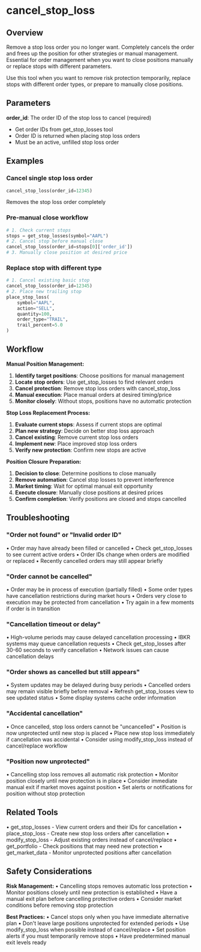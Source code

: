 # cancel_stop_loss

## Overview
Remove a stop loss order you no longer want. Completely cancels the order and frees up
the position for other strategies or manual management. Essential for order management
when you want to close positions manually or replace stops with different parameters.

Use this tool when you want to remove risk protection temporarily, replace stops with
different order types, or prepare to manually close positions.

## Parameters

**order_id**: The order ID of the stop loss to cancel (required)
- Get order IDs from get_stop_losses tool
- Order ID is returned when placing stop loss orders
- Must be an active, unfilled stop loss order

## Examples

### Cancel single stop loss order
```python
cancel_stop_loss(order_id=12345)
```
Removes the stop loss order completely

### Pre-manual close workflow
```python
# 1. Check current stops
stops = get_stop_losses(symbol="AAPL")
# 2. Cancel stop before manual close
cancel_stop_loss(order_id=stops[0]['order_id'])
# 3. Manually close position at desired price
```

### Replace stop with different type
```python
# 1. Cancel existing basic stop
cancel_stop_loss(order_id=12345)
# 2. Place new trailing stop
place_stop_loss(
    symbol="AAPL",
    action="SELL",
    quantity=100,
    order_type="TRAIL",
    trail_percent=5.0
)
```

## Workflow

**Manual Position Management:**

1. **Identify target positions**: Choose positions for manual management
2. **Locate stop orders**: Use get_stop_losses to find relevant orders
3. **Cancel protection**: Remove stop loss orders with cancel_stop_loss
4. **Manual execution**: Place manual orders at desired timing/price
5. **Monitor closely**: Without stops, positions have no automatic protection

**Stop Loss Replacement Process:**
1. **Evaluate current stops**: Assess if current stops are optimal
2. **Plan new strategy**: Decide on better stop loss approach
3. **Cancel existing**: Remove current stop loss orders
4. **Implement new**: Place improved stop loss orders
5. **Verify new protection**: Confirm new stops are active

**Position Closure Preparation:**
1. **Decision to close**: Determine positions to close manually
2. **Remove automation**: Cancel stop losses to prevent interference
3. **Market timing**: Wait for optimal manual exit opportunity
4. **Execute closure**: Manually close positions at desired prices
5. **Confirm completion**: Verify positions are closed and stops cancelled

## Troubleshooting

### "Order not found" or "Invalid order ID"
• Order may have already been filled or cancelled
• Check get_stop_losses to see current active orders
• Order IDs change when orders are modified or replaced
• Recently cancelled orders may still appear briefly

### "Order cannot be cancelled"
• Order may be in process of execution (partially filled)
• Some order types have cancellation restrictions during market hours
• Orders very close to execution may be protected from cancellation
• Try again in a few moments if order is in transition

### "Cancellation timeout or delay"
• High-volume periods may cause delayed cancellation processing
• IBKR systems may queue cancellation requests
• Check get_stop_losses after 30-60 seconds to verify cancellation
• Network issues can cause cancellation delays

### "Order shows as cancelled but still appears"
• System updates may be delayed during busy periods
• Cancelled orders may remain visible briefly before removal
• Refresh get_stop_losses view to see updated status
• Some display systems cache order information

### "Accidental cancellation"
• Once cancelled, stop loss orders cannot be "uncancelled"
• Position is now unprotected until new stop is placed
• Place new stop loss immediately if cancellation was accidental
• Consider using modify_stop_loss instead of cancel/replace workflow

### "Position now unprotected"
• Cancelling stop loss removes all automatic risk protection
• Monitor position closely until new protection is in place
• Consider immediate manual exit if market moves against position
• Set alerts or notifications for position without stop protection

## Related Tools
• get_stop_losses - View current orders and their IDs for cancellation
• place_stop_loss - Create new stop loss orders after cancellation
• modify_stop_loss - Adjust existing orders instead of cancel/replace
• get_portfolio - Check positions that may need new protection
• get_market_data - Monitor unprotected positions after cancellation

## Safety Considerations

**Risk Management:**
• Cancelling stops removes automatic loss protection
• Monitor positions closely until new protection is established
• Have a manual exit plan before cancelling protective orders
• Consider market conditions before removing stop protection

**Best Practices:**
• Cancel stops only when you have immediate alternative plan
• Don't leave large positions unprotected for extended periods
• Use modify_stop_loss when possible instead of cancel/replace
• Set position alerts if you must temporarily remove stops
• Have predetermined manual exit levels ready
